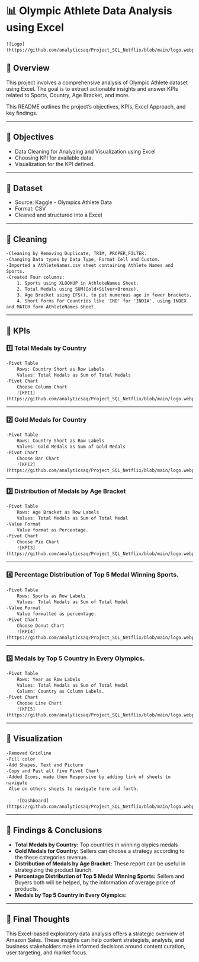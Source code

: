 # 📊 Olympic Athlete Data Analysis using Excel
	![Logo](https://github.com/analyticsaq/Project_SQL_Netflix/blob/main/logo.webp)


## 📌 Overview

This project involves a comprehensive analysis of Olympic Athlete dataset using Excel. The goal is to extract actionable insights and answer KPIs related to Sports, Country, Age Bracket, and more.

This README outlines the project’s objectives, KPIs, Excel Approach, and key findings.

---

## 🎯 Objectives

- Data Cleaning for Analyzing and Visualization using Excel
- Choosing KPI for available data.
- Visualization for the KPI defined.

---

## 📁 Dataset

- Source: Kaggle - Olympics Athlete Data
- Format: CSV
- Cleaned and structured into a Excel

---

## 🧱 Cleaning

```
-Cleaning by Removing Duplicate, TRIM, PROPER,FILTER.
-Changing Data types by Data Type, Format Cell and Custom.
-Imported a AthleteNames.csv sheet containing Athlete Names and Sports.
-Created Four columns: 
	1. Sports using XLOOKUP in AthleteNames Sheet.
	2. Total Medals using SUM(Gold+Silver+Bronze).
	3. Age Bracket using IFS(), to put numerous age in fewer brackets.
	4. Short forms for Countries like 'IND' for 'INDIA', using INDEX and MATCH form AthleteNames Sheet. 

```

---

## 🧠 KPIs

### 1️⃣ Total Medals by Country

```
-Pivot Table
	Rows: Country Short as Row Labels
	Values: Total Medals as Sum of Total Medals
-Pivot Chart
	Choose Column Chart
	![KPI1](https://github.com/analyticsaq/Project_SQL_Netflix/blob/main/logo.webp)

```

---

### 2️⃣ Gold Medals for Country

```
-Pivot Table
	Rows: Country Short as Row Labels
	Values: Gold Medals as Sum of Gold Medals
-Pivot Chart
	Choose Bar Chart
	![KPI2](https://github.com/analyticsaq/Project_SQL_Netflix/blob/main/logo.webp)

```

---

### 3️⃣ Distribution of Medals by Age Bracket

```
-Pivot Table
	Rows: Age Bracket as Row Labels
	Values: Total Medals as Sum of Total Medal
-Value Format
	Value format as Percentage.
-Pivot Chart
	Choose Pie Chart
	![KPI3](https://github.com/analyticsaq/Project_SQL_Netflix/blob/main/logo.webp)

```

---

### 4️⃣ Percentage Distribution of Top 5 Medal Winning Sports.

```
-Pivot Table
	Rows: Sports as Row Labels
	Values: Total Medals as Sum of Total Medal
-Value Format
	Value formatted as percentage.
-Pivot Chart
	Choose Donut Chart
	![KPI4](https://github.com/analyticsaq/Project_SQL_Netflix/blob/main/logo.webp)

```

---

### 5️⃣ Medals by Top 5 Country in Every Olympics.

```
-Pivot Table
	Rows: Year as Row Labels
	Values: Total Medals as Sum of Total Medal
    Column: Country as Column Labels.
-Pivot Chart
	Choose Line Chart
	![KPI5](https://github.com/analyticsaq/Project_SQL_Netflix/blob/main/logo.webp)

```

---


## 🎦 Visualization

```
-Removed Gridline
-Fill color
-Add Shapes, Text and Picture
-Copy and Past all five Pivot Chart
-Added Icons, made them Responsive by adding link of sheets to navigate
 Also on others sheets to navigate here and forth.

	![Dashboard](https://github.com/analyticsaq/Project_SQL_Netflix/blob/main/logo.webp)

```

---

## 📌 Findings & Conclusions

- **Total Medals by Country:** Top countries in winning olypics medals 
- **Gold Medals for Country:** Sellers can choose a strategy according to the these categories revenue. 
- **Distribution of Medals by Age Bracket:** These report can be useful in strategizing the product launch.
- **Percentage Distribution of Top 5 Medal Winning Sports:**  Sellers and Buyers both will be helped, by the information of average price of products.
- **Medals by Top 5 Country in Every Olympics:**

---

## 🚀 Final Thoughts

This Excel-based exploratory data analysis offers a strategic overview of Amazon Sales. These insights can help content strategists, analysts, and business stakeholders make informed decisions around content curation, user targeting, and market focus.
